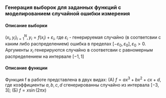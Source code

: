 ### Генерация выборок для заданных функций с моделированием случайной ошибки измерения

#### Описание выборки

${(x_i, y_i)}_{i = 1}^N, y_i = f(x_i) + \varepsilon_i$, где $\varepsilon_i$ - генерируемая случайно (в соответсвии с каким либо распределением) ошибка в пределах
$[-\varepsilon_0, \varepsilon_0], \varepsilon_0 > 0$. Аргументы $x_i$ генерируются случайно в соответсвии с равномерным распределением на интервале $[-1, 1]$

#### Описание функции

Функция f в работе представлена в двух видах: (А) $f = ax^3 + bx^2 + cx + d$, где коэффициенты $a, b , c, d$ сгенерированны случайно из интервала $[-3, 3]$; (Б) $f = x\sin{(2\pi x)}$


